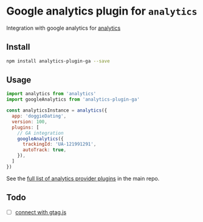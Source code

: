 # Google analytics plugin for `analytics`

Integration with google analytics for [analytics](https://www.npmjs.com/package/analytics)

## Install

```bash
npm install analytics-plugin-ga --save
```

## Usage

```js
import analytics from 'analytics'
import googleAnalytics from 'analytics-plugin-ga'

const analyticsInstance = analytics({
  app: 'doggieDating',
  version: 100,
  plugins: [
    // GA integration
    googleAnalytics({
      trackingId: 'UA-121991291',
      autoTrack: true,
    }),
  ]
})
```

See the [full list of analytics provider plugins](https://github.com/DavidWells/analytics#current-plugins) in the main repo.

## Todo

- [ ] [connect with gtag.js](https://developers.google.com/analytics/devguides/collection/gtagjs/migration)
